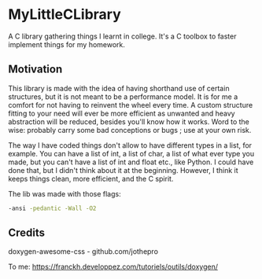 # MyLittleCLibrary
A C library gathering things I learnt in college. It's a C toolbox to faster implement things for my homework.

## Motivation

This library is made with the idea of having shorthand use of certain structures,
but it is not meant to be a performance model. 
It is for me a comfort for not having to reinvent the wheel every time. 
A custom structure fitting to your need will ever be more efficient as unwanted 
and heavy abstraction will be reduced, besides you'll know how it works. 
Word to the wise: probably carry some bad conceptions or bugs ; use at your own risk.

The way I have coded things don't allow to have different types in a list, for example. 
You can have a list of int, a list of char, a list of what ever type you made, 
but you can't have a list of int and float etc., like Python. I could have done that, 
but I didn't think about it at the beginning. 
However, I think it keeps things clean, more efficient, and the C spirit.

The lib was made with those flags:
```bash
-ansi -pedantic -Wall -O2
```

## Credits
doxygen-awesome-css - github.com/jothepro

To me:
https://franckh.developpez.com/tutoriels/outils/doxygen/

